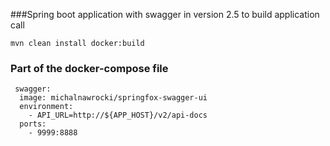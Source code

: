 ###Spring boot application with swagger in version 2.5 
to build application call 
```
mvn clean install docker:build
```
### Part of the docker-compose file 

```
 swagger:
  image: michalnawrocki/springfox-swagger-ui
  environment:
    - API_URL=http://${APP_HOST}/v2/api-docs
  ports:
    - 9999:8888
```

